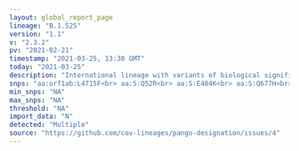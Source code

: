 ```yaml
---
layout: global_report_page
lineage: "B.1.525"
version: "1.1"
v: "2.3.2"
pv: "2021-02-21"
timestamp: "2021-03-25, 13:30 GMT"
today: "2021-03-25"
description: "International lineage with variants of biological significance E484K, Q677H, F888L and a similar suite of deletions to B.1.1.7."
snps: "aa:orf1ab:L4715F<br> aa:S:Q52R<br> aa:S:E484K<br> aa:S:Q677H<br> aa:S:F888L<br> aa:E:L21F<br> aa:E:I82T<br> del:11288:9<br> del:21765:6<br> del:28278:3"
min_snps: "NA"
max_snps: "NA"
threshold: "NA"
import_data: "N"
detected: "Multiple"
source: "https://github.com/cov-lineages/pango-designation/issues/4"
---
```


